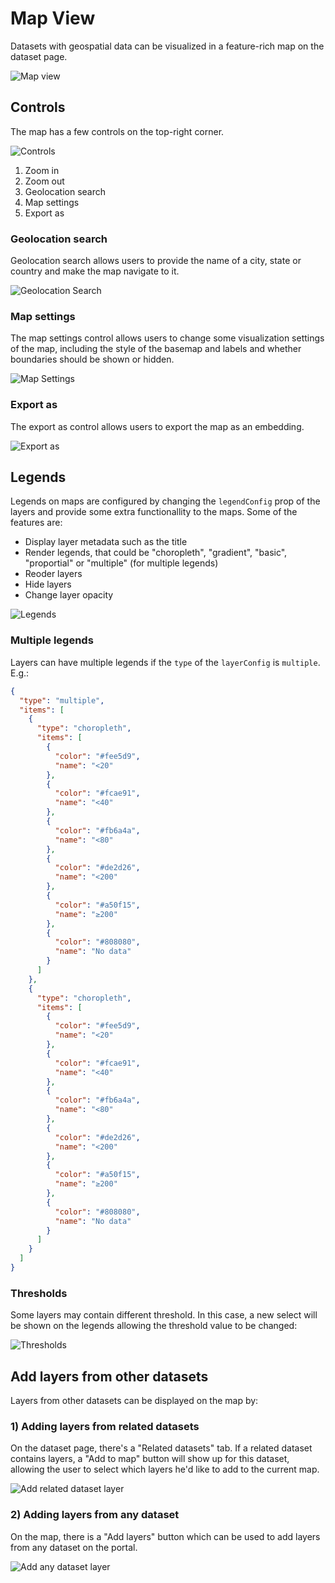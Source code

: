 # Map View

Datasets with geospatial data can be visualized in a feature-rich map on the dataset page.

![Map view](./map-view.png)

## Controls

The map has a few controls on the top-right corner.

![Controls](./controls.png)

1) Zoom in
2) Zoom out
3) Geolocation search
4) Map settings
5) Export as

### Geolocation search

Geolocation search allows users to provide the name of a city, state or country and make the map navigate to it.

![Geolocation Search](./geolocation-search.png)

### Map settings

The map settings control allows users to change some visualization settings of the map, including the style of the basemap and labels and whether boundaries should be shown or hidden.

![Map Settings](./map-settings.png)

### Export as

The export as control allows users to export the map as an embedding.

![Export as](./export-as.png)

## Legends 

Legends on maps are configured by changing the `legendConfig` prop of the layers and provide some extra functionallity to the maps. Some of the features are:

- Display layer metadata such as the title
- Render legends, that could be "choropleth", "gradient", "basic", "proportial" or "multiple" (for multiple legends)
- Reoder layers
- Hide layers
- Change layer opacity

![Legends](./legends.png)

### Multiple legends

Layers can have multiple legends if the `type` of the `layerConfig` is `multiple`. E.g.:

```json
{
  "type": "multiple",
  "items": [
    {
      "type": "choropleth",
      "items": [
        {
          "color": "#fee5d9",
          "name": "<20"
        },
        {
          "color": "#fcae91",
          "name": "<40"
        },
        {
          "color": "#fb6a4a",
          "name": "<80"
        },
        {
          "color": "#de2d26",
          "name": "<200"
        },
        {
          "color": "#a50f15",
          "name": "≥200"
        },
        {
          "color": "#808080",
          "name": "No data"
        }
      ]
    },
    {
      "type": "choropleth",
      "items": [
        {
          "color": "#fee5d9",
          "name": "<20"
        },
        {
          "color": "#fcae91",
          "name": "<40"
        },
        {
          "color": "#fb6a4a",
          "name": "<80"
        },
        {
          "color": "#de2d26",
          "name": "<200"
        },
        {
          "color": "#a50f15",
          "name": "≥200"
        },
        {
          "color": "#808080",
          "name": "No data"
        }
      ]
    }
  ]
}
```

### Thresholds

Some layers may contain different threshold. In this case, a new select will be shown on the legends allowing the threshold value to be changed:

![Thresholds](./thresholds.png)

## Add layers from other datasets

Layers from other datasets can be displayed on the map by:

### 1) Adding layers from related datasets

On the dataset page, there's a "Related datasets" tab. If a related dataset contains layers, a "Add to map" button will show up for this dataset, allowing the user to select which layers he'd like to add to the current map.

![Add related dataset layer](./add-related-dataset-layer.png)

### 2) Adding layers from any dataset

On the map, there is a "Add layers" button which can be used to add layers from any dataset on the portal.

![Add any dataset layer](./add-any-dataset-layer.png)





